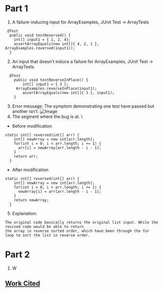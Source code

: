 # Part 1
1. A failure-inducing input for ArrayExamples, JUnit Test -> ArrayTests
```
 @Test
  public void testReversed() {
    int[] input1 = { 1, 2, 4};
    assertArrayEquals(new int[]{ 4, 2, 1 }, ArrayExamples.reversed(input1));
  }
```
2. An input that doesn't induce a failure for ArrayExamples, JUnit Test -> ArrayTests
```
  @Test 
    public void testReverseInPlace() {
    	int[] input1 = { 3 };
   	 ArrayExamples.reverseInPlace(input1);
    	assertArrayEquals(new int[]{ 3 }, input1);
	}
```
3. Error message: The symptom demonstrating one test have passed but another isn't.
![Image](https://rxwy.github.io/cse15l-lab-reports/labreport3/1.png)
4. The segment where the bug is at. \
* Before modification
```
static int[] reversed(int[] arr) {
    int[] newArray = new int[arr.length];
    for(int i = 0; i < arr.length; i += 1) {
      arr[i] = newArray[arr.length - i - 1];
    }
    return arr;
  }
```
* After modification
```
static int[] reversed(int[] arr) {
    int[] newArray = new int[arr.length];
    for(int i = 0; i < arr.length; i += 1) {
      newArray[i] = arr[arr.length - i - 1];
    }
    return newArray;
  }
```
5. Explanation:
```
The original code basically returns the original list input. While the revised code would be able to return
the array in reverse sorted order, which have been through the for loop to sort the list in reverse order.
```
# Part 2
1. W
## [Work Cited](https://man7.org/linux/man-pages/man1/less.1.html)


